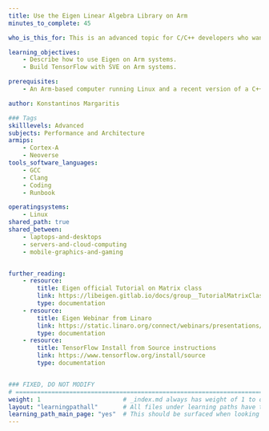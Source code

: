 ```yaml
---
title: Use the Eigen Linear Algebra Library on Arm
minutes_to_complete: 45

who_is_this_for: This is an advanced topic for C/C++ developers who want to create high performance applications using the Eigen linear algebra library.

learning_objectives: 
    - Describe how to use Eigen on Arm systems.
    - Build TensorFlow with SVE on Arm systems.

prerequisites:
    - An Arm-based computer running Linux and a recent version of a C++ compiler (Clang or GCC).

author: Konstantinos Margaritis

### Tags
skilllevels: Advanced
subjects: Performance and Architecture
armips:
    - Cortex-A
    - Neoverse
tools_software_languages:
    - GCC
    - Clang
    - Coding
    - Runbook

operatingsystems:
    - Linux
shared_path: true
shared_between:
    - laptops-and-desktops
    - servers-and-cloud-computing
    - mobile-graphics-and-gaming


further_reading:
    - resource:
        title: Eigen official Tutorial on Matrix class
        link: https://libeigen.gitlab.io/docs/group__TutorialMatrixClass.html
        type: documentation
    - resource:
        title: Eigen Webinar from Linaro
        link: https://static.linaro.org/connect/webinars/presentations/Eigen_Webinar_3.pdf
        type: documentation
    - resource:
        title: TensorFlow Install from Source instructions
        link: https://www.tensorflow.org/install/source
        type: documentation


### FIXED, DO NOT MODIFY
# ================================================================================
weight: 1                       # _index.md always has weight of 1 to order correctly
layout: "learningpathall"       # All files under learning paths have this same wrapper
learning_path_main_page: "yes"  # This should be surfaced when looking for related content. Only set for _index.md of learning path content.
---
```


